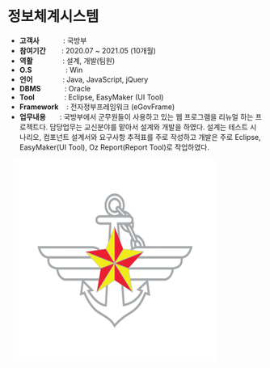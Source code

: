 # 정보체계시스템

- <b>고객사</b></span>&nbsp;&nbsp;&nbsp;&nbsp;&nbsp;&nbsp;&nbsp;&nbsp;&nbsp;&nbsp;&nbsp;&nbsp;: 국방부
- <b>참여기간</b>&nbsp;&nbsp;&nbsp;&nbsp;&nbsp;&nbsp;&nbsp;&nbsp;: 2020.07 ~ 2021.05 (10개월)
- <b>역활</b>&nbsp;&nbsp;&nbsp;&nbsp;&nbsp;&nbsp;&nbsp;&nbsp;&nbsp;&nbsp;&nbsp;&nbsp;&nbsp;&nbsp;&nbsp;: 설계, 개발(팀원)
- <b>O.S</b>&nbsp;&nbsp;&nbsp;&nbsp;&nbsp;&nbsp;&nbsp;&nbsp;&nbsp;&nbsp;&nbsp;&nbsp;&nbsp;&nbsp;&nbsp;&nbsp; : Win
- <b>언어</b>&nbsp;&nbsp;&nbsp;&nbsp;&nbsp;&nbsp;&nbsp;&nbsp;&nbsp;&nbsp;&nbsp;&nbsp;&nbsp;&nbsp; : Java, JavaScript, jQuery
- <b>DBMS</b>&nbsp;&nbsp;&nbsp;&nbsp;&nbsp;&nbsp;&nbsp;&nbsp;&nbsp;&nbsp;&nbsp;&nbsp;: Oracle
- <b>Tool</b>&nbsp;&nbsp;&nbsp;&nbsp;&nbsp;&nbsp;&nbsp;&nbsp;&nbsp;&nbsp;&nbsp;&nbsp;&nbsp;&nbsp;&nbsp;: Eclipse, EasyMaker (UI Tool)
- <b>Framework</b>&nbsp;&nbsp;&nbsp;&nbsp;: 전자정부프레임워크 (eGovFrame)
- <b>업무내용</b>&nbsp;&nbsp;&nbsp;&nbsp;&nbsp;&nbsp;&nbsp;: 국방부에서 군무원들이 사용하고 있는 웹 프로그램을 리뉴얼 하는 프로젝트다. 담당업무는 교신분야를 맡아서 설계와 개발을 하였다. 설계는 테스트 시나리오, 컴포넌트 설계서와 요구사항 추적표를 주로 작성하고 개발은 주로 Eclipse, EasyMaker(UI Tool), Oz Report(Report Tool)로 작업하였다.

&nbsp;&nbsp;&nbsp;<img src="projects/military.png" width="400">
